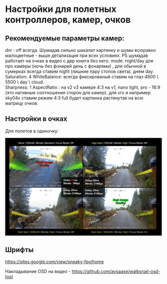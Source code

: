 # Настройки для полетных контроллеров, камер, очков

## Рекомендуемые параметры камер: 

dnr : off всегда. Шумадав сильно шакалит картинку и шумы всюравно малоцветные - выше детализация при всех условиях. PS шумадав работает на очках в видео с двр юнита без него.
mode: night/day  для про камеры (ночь без фонарей  день с фонарями) , для обычной в сумерках всегда ставим night (лишние пару стопов света). днем day.
Saturation: 4 
WhiteBalance: всегда фиксированый ставим на глаз 4800 \ 5500 \ day \ cloud.  
Sharpness: 1
AspectRatio : на v2 v3 камере 4:3 на v1, nano light, pro - 16:9 (это нативные соотношения сторон для камер). 
для vrx и например sky04x ставим режим 4:3 full будет картинка растянутая на всю матрицу очков.

## Настройки в очках

Для полетов в одиночку:

![](./assets/settingsByOneself.jpg)


## Шрифты

https://sites.google.com/view/sneaky-fpv/home

Накладывание OSD на видео - https://github.com/avsaase/walksnail-osd-tool
